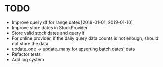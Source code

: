 # TODO

- Improve query df for range dates [2019-01-01, 2019-01-10]
- Improve store dates in StockProvider
- Store valid stock dates and query it
- For online provider, if the daily query data counts is not enough, should not store the data 
- update_one -> update_many for upserting batch dates' data
- Refactor tests
- Add log system